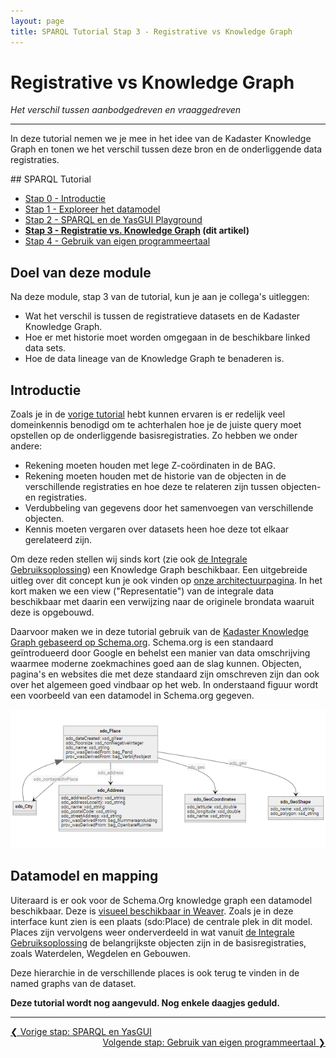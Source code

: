 ```yaml
---
layout: page
title: SPARQL Tutorial Stap 3 - Registrative vs Knowledge Graph
---
```


# Registrative vs Knowledge Graph

*Het verschil tussen aanbodgedreven en vraaggedreven*

***

In deze tutorial nemen we je mee in het idee van de Kadaster Knowledge Graph en tonen we het verschil tussen deze bron en de onderliggende data registraties.

<div class="textbox" markdown="1">
## SPARQL Tutorial

- [Stap 0 - Introductie](/developer/sparql/tutorial/0-Introductie)
- [Stap 1 - Exploreer het datamodel](/developer/sparql/tutorial/1-Exploreer-het-datamodel)
- [Stap 2 - SPARQL en de YasGUI Playground](/developer/sparql/tutorial/2-SPARQL-en-YasGUI)
- **[Stap 3 - Registratie vs. Knowledge Graph](/developer/sparql/tutorial/3-Registratie-vs-Knowledge-Graph) (dit artikel)**
- [Stap 4 - Gebruik van eigen programmeertaal](/developer/sparql/tutorial/4-Gebruik-eigen-programmeertaal)

</div>

## Doel van deze module

Na deze module, stap 3 van de tutorial, kun je aan je collega's uitleggen:

- Wat het verschil is tussen de registratieve datasets en de Kadaster Knowledge Graph.
- Hoe er met historie moet worden omgegaan in de beschikbare linked data sets.
- Hoe de data lineage van de Knowledge Graph te benaderen is.

## Introductie

Zoals je in de [vorige tutorial](/developer/sparql/tutorial/2-SPARQL-en-YasGUI) hebt kunnen ervaren is er redelijk veel domeinkennis benodigd om te achterhalen hoe je de juiste query moet opstellen op de onderliggende basisregistraties.
Zo hebben we onder andere:

- Rekening moeten houden met lege Z-coördinaten in de BAG.
- Rekening moeten houden met de historie van de objecten in de verschillende registraties en hoe deze te relateren zijn tussen objecten- en registraties.
- Verdubbeling van gegevens door het samenvoegen van verschillende objecten.
- Kennis moeten vergaren over datasets heen hoe deze tot elkaar gerelateerd zijn.

Om deze reden stellen wij sinds kort (zie ook [de Integrale Gebruiksoplossing](/cases/integralegebruiksoplossing)) een Knowledge Graph beschikbaar. Een uitgebreide uitleg over dit concept kun je ook vinden op [onze architectuurpagina](/demonstrators/architectuur-selfservice/KnowledgeGraph/). In het kort maken we een view ("Representatie") van de integrale data beschikbaar met daarin een verwijzing naar de originele brondata waaruit deze is opgebouwd.

Daarvoor maken we in deze tutorial gebruik van de [Kadaster Knowledge Graph gebaseerd op Schema.org](https://data.labs.kadaster.nl/kadaster/kg). Schema.org is een standaard geïntrodueerd door Google en behelst een manier van data omschrijving waarmee moderne zoekmachines goed aan de slag kunnen. Objecten, pagina's en websites die met deze standaard zijn omschreven zijn dan ook over het algemeen goed vindbaar op het web. In onderstaand figuur wordt een voorbeeld van een datamodel in Schema.org gegeven.

![Mermaid schema.org](/assets/images/mermaid-sdo-model.png)

## Datamodel en mapping

Uiteraard is er ook voor de Schema.Org knowledge graph een datamodel beschikbaar. Deze is [visueel beschikbaar in Weaver](https://kadaster.wvr.io/kg-kadaster/home). Zoals je in deze interface kunt zien is een plaats (sdo:Place) de centrale plek in dit model. Places zijn vervolgens weer onderverdeeld in wat vanuit [de Integrale Gebruiksoplossing](/cases/integralegebruiksoplossing) de belangrijkste objecten zijn in de basisregistraties, zoals Waterdelen, Wegdelen en Gebouwen.

Deze hierarchie in de verschillende places is ook terug te vinden in de named graphs van de dataset.

**Deze tutorial wordt nog aangevuld. Nog enkele daagjes geduld.**

***

<div style="text-align: left">
    <a href="/developer/sparql/tutorial/2-SPARQL-en-YasGUI">
        &#10094; Vorige stap: SPARQL en YasGUI
    </a>
</div>
<div style="text-align: right">
    <a href="/developer/sparql/tutorial/4-Gebruik-eigen-programmeertaal">
        Volgende stap: Gebruik van eigen programmeertaal &#10095;
    </a>
</div>